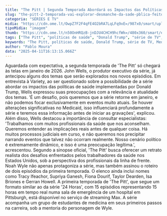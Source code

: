 ```yaml
---
title: "The Pitt | Segunda Temporada Abordará os Impactos das Políticas de Saúde de Trump"
slug: "the-pitt-2-temporada-vai-explorar-desmanche-da-sade-pblica-feito-por-trump"
categoria: "SÉRIES E TV"
midia: "https://cdn.ome.lt/OwpZ7F2F4qFE4O2bRA7LqLFq9xE=/987x0/smart/uploads/conteudo/fotos/OMELETE_CAPA_-_2025-04-11T124413.096.png"
tipoMidia: "imagem"
thumb: "https://cdn.ome.lt/n50OnHRQzB-jnDJU4CHCH9hcfWk=/480x360/smart/extras/conteudos/omelete_THUMB_-_2025-04-11T124356.318.png"
tags: ["The Pitt", "políticas de saúde", "Donald Trump", "série de TV", "Medicaid", "especialistas em saúde", "drama médico", "streaming"]
keywords: "The Pitt, políticas de saúde, Donald Trump, série de TV, Medicaid, especialistas em saúde, drama médico, streaming"
author: "Pablo Moura"
data: "2025-04-11T16:13:15.066Z"
---
```


Aguardada com expectativa, a segunda temporada de 'The Pitt' só chegará às telas em janeiro de 2026. John Wells, o produtor executivo da série, já antecipou alguns dos temas que serão explorados nos novos episódios. Em entrevista à Variety, ao ser questionado sobre a possibilidade de a série abordar os impactos das políticas de saúde implementadas por Donald Trump, Wells expressou suas preocupações com a relevância e atualidade dos temas. 'É um desafio, pois queremos que a série retorne em janeiro, e não podemos focar exclusivamente em eventos muito atuais. Se houver alterações significativas no Medicaid, isso influenciará profundamente a série e teremos essa informação antes de iniciar as gravações', explicou. Além disso, Wells destacou a importância de consultar especialistas: 'Trabalhamos com muitos profissionais da saúde que nos aconselham. Queremos entender as implicações reais antes de qualquer coisa. Há muitos processos judiciais em curso, e não queremos nos precipitar narrando eventos que talvez não ocorram realmente. Nosso cenário político é extremamente dinâmico, e isso é uma preocupação legítima.', acrescentou. Segundo a sinopse oficial, 'The Pitt' busca oferecer um retrato realista dos desafios enfrentados pelos trabalhadores da saúde nos Estados Unidos, sob a perspectiva dos profissionais da linha de frente. Noah Wyle não apenas protagoniza a série, mas também assinou o roteiro de dois episódios da primeira temporada. O elenco ainda inclui nomes como Tracy Ifeachor, Supriya Ganesh, Fiona Dourif, Taylor Dearden, Isa Briones e Gerran Howell. A primeira temporada de 'The Pitt', que segue um formato similar ao da série '24 Horas', com 15 episódios representando 15 horas em tempo real numa sala de emergência de um hospital em Pittsburgh, está disponível no serviço de streaming Max. A série acompanha um grupo de estudantes de medicina em seus primeiros passos na carreira, sob a mentoria do personagem de Wyle.